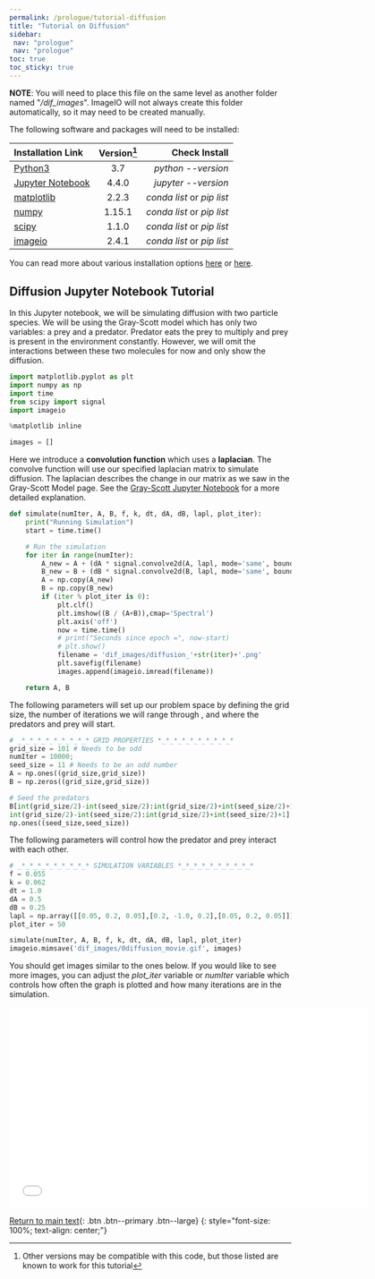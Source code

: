 ```yaml
---
permalink: /prologue/tutorial-diffusion
title: "Tutorial on Diffusion"
sidebar:
 nav: "prologue"
 nav: "prologue"
toc: true
toc_sticky: true
---
```


**NOTE**: You will need to place this file on the same level as another folder named "*/dif_images*". ImageIO will not always create this folder automatically, so it may need to be created manually.

The following software and packages will need to be installed:

| Installation Link | Version[^version] | Check Install |
|:------|:-----:|------:|
| [Python3](https://www.python.org/downloads/)  |3.7 |*python --version* |
| [Jupyter Notebook](https://jupyter.org/index.html) | 4.4.0 | *jupyter --version* |
| [matplotlib](https://matplotlib.org/users/installing.html) | 2.2.3 | *conda list* or *pip list* |
| [numpy](https://numpy.org/install/) | 1.15.1 | *conda list* or *pip list* |
| [scipy](https://www.scipy.org/install.html) |  1.1.0 | *conda list* or *pip list* |
| [imageio](https://imageio.readthedocs.io/en/stable/installation.html) | 2.4.1 | *conda list* or *pip list* |

[^version]: Other versions may be compatible with this code, but those listed are known to work for this tutorial

You can read more about various installation options [here](https://realpython.com/installing-python/) or [here](https://docs.conda.io/en/latest/).


## Diffusion Jupyter Notebook Tutorial

In this Jupyter notebook, we will be simulating diffusion with two particle species. We will be using the Gray-Scott model which has only two variables: a prey and a predator. Predator eats the prey to multiply and prey is present in the environment constantly. However,  we will omit the interactions between these two molecules for now and only show the diffusion.

~~~ python
import matplotlib.pyplot as plt
import numpy as np
import time
from scipy import signal
import imageio

%matplotlib inline

images = []
~~~

Here we introduce a **convolution function** which uses a **laplacian**. The convolve function will use our specified laplacian matrix to simulate diffusion. The laplacian describes the change in our matrix as we saw in the Gray-Scott Model page. See the [Gray-Scott Jupyter Notebook](https://purpleavatar.github.io/multiscale_biological_modeling/prologue/gs-jupyter) for a more detailed explanation.

~~~ python
def simulate(numIter, A, B, f, k, dt, dA, dB, lapl, plot_iter):
    print("Running Simulation")
    start = time.time()

    # Run the simulation
    for iter in range(numIter):
        A_new = A + (dA * signal.convolve2d(A, lapl, mode='same', boundary='fill', fillvalue=0)) * dt
        B_new = B + (dB * signal.convolve2d(B, lapl, mode='same', boundary='fill', fillvalue=0)) * dt
        A = np.copy(A_new)
        B = np.copy(B_new)
        if (iter % plot_iter is 0):
            plt.clf()
            plt.imshow((B / (A+B)),cmap='Spectral')
            plt.axis('off')
            now = time.time()
            # print("Seconds since epoch =", now-start)
            # plt.show()
            filename = 'dif_images/diffusion_'+str(iter)+'.png'
            plt.savefig(filename)
            images.append(imageio.imread(filename))

    return A, B
~~~

The following parameters will set up our problem space by defining the grid size, the number of iterations we will range through , and where the predators and prey will start.

~~~ python
# _*_*_*_*_*_*_*_*_* GRID PROPERTIES *_*_*_*_*_*_*_*_*_*
grid_size = 101 # Needs to be odd
numIter = 10000;
seed_size = 11 # Needs to be an odd number
A = np.ones((grid_size,grid_size))
B = np.zeros((grid_size,grid_size))

# Seed the predators
B[int(grid_size/2)-int(seed_size/2):int(grid_size/2)+int(seed_size/2)+1, \
int(grid_size/2)-int(seed_size/2):int(grid_size/2)+int(seed_size/2)+1] = \
np.ones((seed_size,seed_size))
~~~

The following parameters will control how the predator and prey interact with each other.

~~~ python
# _*_*_*_*_*_*_*_*_* SIMULATION VARIABLES *_*_*_*_*_*_*_*_*_*
f = 0.055
k = 0.062
dt = 1.0
dA = 0.5
dB = 0.25
lapl = np.array([[0.05, 0.2, 0.05],[0.2, -1.0, 0.2],[0.05, 0.2, 0.05]])
plot_iter = 50

simulate(numIter, A, B, f, k, dt, dA, dB, lapl, plot_iter)
imageio.mimsave('dif_images/0diffusion_movie.gif', images)
~~~

You should get images similar to the ones below. If you would like to see more images, you can adjust the *plot_iter* variable or *numIter* variable which controls how often the graph is plotted and how many iterations are in the simulation.

<iframe width="640" height="360" src="../assets/0diffusion_movie.gif" frameborder="0" allowfullscreen></iframe>

[Return to main text](animals##Changing-parameters-influence-the-macro-behavior-of-the-reaction-diffusion-system){: .btn .btn--primary .btn--large}
{: style="font-size: 100%; text-align: center;"}
